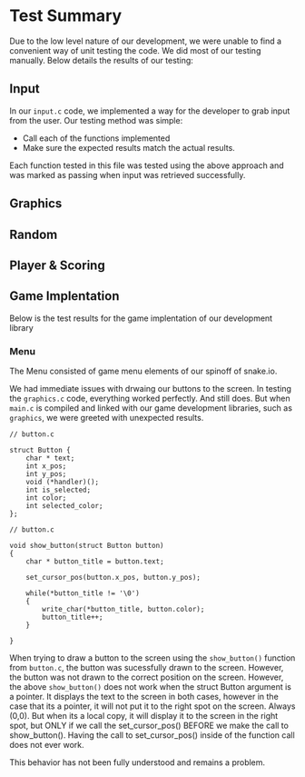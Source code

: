 # Test Summary

Due to the low level nature of our development, we were unable to find a convenient way of unit testing the code. We did most of
our testing manually. Below details the results of our testing:

## Input

In our `input.c` code, we implemented a way for the developer to grab input from the user. Our testing method was simple:
 - Call each of the functions implemented
 - Make sure the expected results match the actual results.
 
 Each function tested in this file was tested using the above approach and was marked as passing when input was retrieved
 successfully.
 
 
 ## Graphics
 
 
 ## Random
 
 ## Player & Scoring
 
 ## Game Implentation
 
 Below is the test results for the game implentation of our development library
 
 ### Menu
 The Menu consisted of game menu elements of our spinoff of snake.io.
 
We had immediate issues with drwaing our buttons to the screen. In testing the `graphics.c` code, everything worked perfectly. And still does. But when `main.c` is compiled and linked with our game development libraries, such as `graphics`, we were greeted with unexpected results.

~~~~
// button.c

struct Button {
    char * text;
    int x_pos;
    int y_pos;
    void (*handler)();
    int is_selected;
    int color;
    int selected_color;
};
~~~~

~~~~
// button.c

void show_button(struct Button button)
{
    char * button_title = button.text;

    set_cursor_pos(button.x_pos, button.y_pos);

    while(*button_title != '\0')
    {
        write_char(*button_title, button.color);
        button_title++;
    }

}
~~~~

When trying to draw a button to the screen using the `show_button()` function from `button.c`, the button was sucessfully drawn to the screen. However, the button was not drawn to the correct position on the screen. However, the above `show_button()` does not work when the struct Button argument is a pointer. It displays the text to the screen in both cases, however in the case that its a pointer, it will not put it to the right spot on the screen. Always (0,0). But when its a local copy, it will display it to the screen in the right spot, but ONLY if we call the set_cursor_pos() BEFORE we make the call to show_button(). Having the call to set_cursor_pos() inside of the function call does not ever work.

This behavior has not been fully understood and remains a problem.
